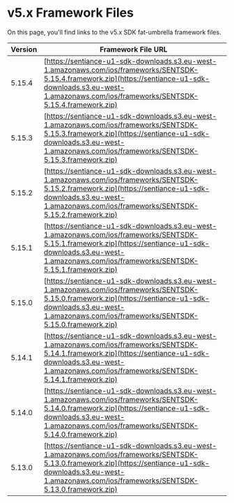 # v5.x Framework Files

On this page, you'll find links to the v5.x SDK fat-umbrella framework files.

| Version | Framework File URL                                                                                                                                                                                                     |
| ------- | ---------------------------------------------------------------------------------------------------------------------------------------------------------------------------------------------------------------------- |
| 5.15.4  | [https://sentiance-u1-sdk-downloads.s3.eu-west-1.amazonaws.com/ios/frameworks/SENTSDK-5.15.4.framework.zip](https://sentiance-u1-sdk-downloads.s3.eu-west-1.amazonaws.com/ios/frameworks/SENTSDK-5.15.4.framework.zip) |
| 5.15.3  | [https://sentiance-u1-sdk-downloads.s3.eu-west-1.amazonaws.com/ios/frameworks/SENTSDK-5.15.3.framework.zip](https://sentiance-u1-sdk-downloads.s3.eu-west-1.amazonaws.com/ios/frameworks/SENTSDK-5.15.3.framework.zip) |
| 5.15.2  | [https://sentiance-u1-sdk-downloads.s3.eu-west-1.amazonaws.com/ios/frameworks/SENTSDK-5.15.2.framework.zip](https://sentiance-u1-sdk-downloads.s3.eu-west-1.amazonaws.com/ios/frameworks/SENTSDK-5.15.2.framework.zip) |
| 5.15.1  | [https://sentiance-u1-sdk-downloads.s3.eu-west-1.amazonaws.com/ios/frameworks/SENTSDK-5.15.1.framework.zip](https://sentiance-u1-sdk-downloads.s3.eu-west-1.amazonaws.com/ios/frameworks/SENTSDK-5.15.1.framework.zip) |
| 5.15.0  | [https://sentiance-u1-sdk-downloads.s3.eu-west-1.amazonaws.com/ios/frameworks/SENTSDK-5.15.0.framework.zip](https://sentiance-u1-sdk-downloads.s3.eu-west-1.amazonaws.com/ios/frameworks/SENTSDK-5.15.0.framework.zip) |
| 5.14.1  | [https://sentiance-u1-sdk-downloads.s3.eu-west-1.amazonaws.com/ios/frameworks/SENTSDK-5.14.1.framework.zip](https://sentiance-u1-sdk-downloads.s3.eu-west-1.amazonaws.com/ios/frameworks/SENTSDK-5.14.1.framework.zip) |
| 5.14.0  | [https://sentiance-u1-sdk-downloads.s3.eu-west-1.amazonaws.com/ios/frameworks/SENTSDK-5.14.0.framework.zip](https://sentiance-u1-sdk-downloads.s3.eu-west-1.amazonaws.com/ios/frameworks/SENTSDK-5.14.0.framework.zip) |
| 5.13.0  | [https://sentiance-u1-sdk-downloads.s3.eu-west-1.amazonaws.com/ios/frameworks/SENTSDK-5.13.0.framework.zip](https://sentiance-u1-sdk-downloads.s3.eu-west-1.amazonaws.com/ios/frameworks/SENTSDK-5.13.0.framework.zip) |
